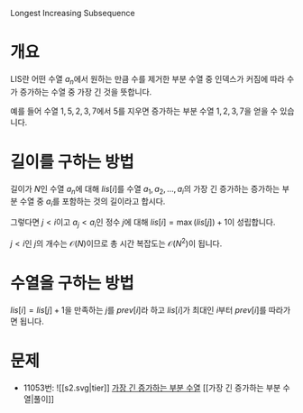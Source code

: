 Longest Increasing Subsequence
# 개요
LIS란 어떤 수열 $a_n$에서 원하는 만큼 수를 제거한 부분 수열 중 인덱스가 커짐에 따라 수가 증가하는 수열 중 가장 긴 것을 뜻합니다.

예를 들어 수열 $1, 5, 2, 3, 7$에서 $5$를 지우면 증가하는 부분 수열 $1, 2, 3, 7$을 얻을 수 있습니다.
# 길이를 구하는 방법
길이가 $N$인 수열 $a_n$에 대해 $lis[i]$를 수열 $a_1, a_2, \dots, a_i$의 가장 긴 증가하는 증가하는 부분 수열 중 $a_i$를 포함하는 것의 길이라고 합시다.

그렇다면 $j < i$이고 $a_j < a_i$인 정수 $j$에 대해 $lis[i] = \max(lis[j]) + 1$이 성립합니다.

$j < i$인 $j$의 개수는 $\mathcal{O}(N)$이므로 총 시간 복잡도는 $\mathcal{O}(N^2)$이 됩니다.
# 수열을 구하는 방법
$lis[i] = lis[j] + 1$을 만족하는 $j$를 $prev[i]$라 하고 $lis[i]$가 최대인 $i$부터 $prev[i]$를 따라가면 됩니다.
# 문제
- 11053번: ![[s2.svg|tier]] [가장 긴 증가하는 부분 수열](https://www.acmicpc.net/problem/11053) [[가장 긴 증가하는 부분 수열|풀이]]